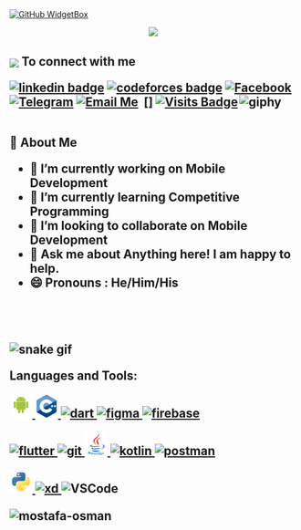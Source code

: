 
<a href="https://github.com/Mostafa-Osman">
  <img src="https://github-widgetbox.vercel.app/api/profile?username=Mostafa-Osman&theme=nautilus&data=followers,repositories,stars,commits" alt="GitHub WidgetBox">
</a>
<p align="center">
  <a align="center" href="https://github.com/DenverCoder1/readme-typing-svg"><img src="https://readme-typing-svg.herokuapp.com?&font=IBM+Plex+Sans&color=F72EE2&size=30&lines=Welcome+to+my+GitHub+Profile!;My+Name+Mostafa+Osman;I'm+From+Egypt;I'm+a+Mobile+Developer;" /></a>
  
  
</p>
<h2><img src="https://emojis.slackmojis.com/emojis/images/1579216111/7550/pikachu_wave.gif?1579216111" align="center"width="28" /> To connect with me 
<p align = "left">
  
[![linkedin badge](https://img.shields.io/badge/LinkedIn-0077B5?style=for-the-badge&logo=linkedin&logoColor=white)](https://linkedin.com/in/mostafa15)
[![codeforces badge](https://img.shields.io/badge/codeforces-0077B5?style=for-the-badge&logo=codeforces&logoColor=white)](https://codeforces.com/profile/mosman)
[![Facebook](https://img.shields.io/badge/Facebook-1877F2?style=for-the-badge&logo=facebook&logoColor=white)](https://fb.com/mostafaosman15)
[![Telegram](https://img.shields.io/badge/Telegram-2CA5E0?style=for-the-badge&logo=telegram&logoColor=white)](https://t.me/MostafaOsman225)
 <a href="mailto:mostafaosman225@gmail.com?subject=Hello%20Hadi"><img src="https://img.shields.io/badge/gmail-%23D14836.svg?&style=for-the-badge&logo=gmail&logoColor=white" alt="Email Me"/></a>&nbsp;
[<img align='right' src="https://i.ibb.co/nk9gvXz/xero-code.gif" width="20%" alt="giphy">]
[![Visits Badge](https://komarev.com/ghpvc/?username=mostafa-osman&label=Profile%20views&color=0e75b6&style=for-the-badge)](https://github.com/Mostafa-Osman)
<br/>
<br/>
<!-- <a target="_blank">
  <img align="right" height="250" width="400" alt="GIF" src="https://github.com/JayantGoel001/JayantGoel001/blob/master/GIF/image.gif">
</a> -->

 🙂 About Me  

- 🔭 I’m currently working on **Mobile Development**
- 🌱 I’m currently learning **Competitive Programming**
- 👯 I’m looking to collaborate on **Mobile Development**
- 💬 Ask me about Anything here! I am happy to help. 
- 😄 Pronouns : **He/Him/His**


<br/>
<br/>
 
![snake gif](https://user-images.githubusercontent.com/88105077/166116856-9251de7f-d2df-46fd-901b-5920e8047e52.svg)

<a align="left">Languages and Tools: </a>

<p align="left">
<a href="https://developer.android.com" target="_blank" rel="noreferrer"> <img src="https://raw.githubusercontent.com/devicons/devicon/master/icons/android/android-original-wordmark.svg" alt="android" width="40" height="40"/> </a><a href="https://www.w3schools.com/cpp/" target="_blank" rel="noreferrer"> <img src="https://raw.githubusercontent.com/devicons/devicon/master/icons/cplusplus/cplusplus-original.svg" alt="cplusplus" width="40" height="40"/> </a><a href="https://dart.dev" target="_blank" rel="noreferrer"> <img src="https://www.vectorlogo.zone/logos/dartlang/dartlang-icon.svg" alt="dart" width="40" height="40"/> </a> <a href="https://www.figma.com/" target="_blank" rel="noreferrer"> <img src="https://www.vectorlogo.zone/logos/figma/figma-icon.svg" alt="figma" width="40" height="40"/> </a><a href="https://firebase.google.com/" target="_blank" rel="noreferrer"> <img src="https://www.vectorlogo.zone/logos/firebase/firebase-icon.svg" alt="firebase" width="40" height="40"/> </a>
  
  
<a href="https://flutter.dev" target="_blank" rel="noreferrer"> <img src="https://www.vectorlogo.zone/logos/flutterio/flutterio-icon.svg" alt="flutter" width="40" height="40"/> </a><a href="https://git-scm.com/" target="_blank" rel="noreferrer"> <img src="https://www.vectorlogo.zone/logos/git-scm/git-scm-icon.svg" alt="git" width="40" height="40"/> </a><a href="https://www.java.com" target="_blank" rel="noreferrer"> <img src="https://raw.githubusercontent.com/devicons/devicon/master/icons/java/java-original.svg" alt="java" width="40" height="40"/> </a><a href="https://kotlinlang.org" target="_blank" rel="noreferrer"> <img src="https://www.vectorlogo.zone/logos/kotlinlang/kotlinlang-icon.svg" alt="kotlin" width="40" height="40"/> </a><a href="https://postman.com" target="_blank" rel="noreferrer"> <img src="https://www.vectorlogo.zone/logos/getpostman/getpostman-icon.svg" alt="postman" width="40" height="40"/> </a>
  
  
<a href="https://www.python.org" target="_blank" rel="noreferrer"> <img src="https://raw.githubusercontent.com/devicons/devicon/master/icons/python/python-original.svg" alt="python" width="40" height="40"/> </a> <a href="https://www.adobe.com/products/xd.html" target="_blank" rel="noreferrer"> <img src="https://cdn.worldvectorlogo.com/logos/adobe-xd.svg" alt="xd" width="40" height="40"/> </a>
![VSCode](https://img.icons8.com/color/30/visual-studio-code-2019.png)
</p






<p>
  <img align="center" src="https://github-readme-streak-stats.herokuapp.com/?user=mostafa-osman&theme=dark" alt="mostafa-osman" />
</p>


<!-- <p align="left"> <img src="https://komarev.com/ghpvc/?username=mostafa-osman&label=Profile%20views&color=0e75b6&style=flat" alt="mostafa-osman" /> </p>
 -->
 <!-- <h3 align="left">Connect with me:</h3>
<p align="left">
<a href="https://linkedin.com/in/mostafa15" target="blank"><img align="center" src="https://raw.githubusercontent.com/rahuldkjain/github-profile-readme-generator/master/src/images/icons/Social/linked-in-alt.svg" alt="www.fb.com/mostafaosman15/" height="30" width="40" /></a>
  <a href="https://codeforces.com/profile/mosman" target="blank"><img align="center" src="https://raw.githubusercontent.com/rahuldkjain/github-profile-readme-generator/master/src/images/icons/Social/codeforces.svg" alt="https://codeforces.com/profile/mosman" height="30" width="40" /></a>


</p> -->
 <!-- logo flutter -->
<!-- <p align="center">
<img src="https://user-images.githubusercontent.com/88105077/157883808-762a27a1-c1c5-447c-80a1-fb892f511393.png"/>
</p> -->
<!-- <p align="center"> <img src="https://raw.githubusercontent.com/trinib/trinib/output/github-contribution-grid-snake.svg" alt="mostafa-osman" /> </p>
 -->
 
 <!--   <a href="https://fb.com/mostafaosman15" target="blank"><img align="center" src="https://raw.githubusercontent.com/rahuldkjain/github-profile-readme-generator/master/src/images/icons/Social/facebook.svg" alt="www.fb.com/mostafaosman15/" height="30" width="40" /></a> -->
 
 <!-- <h1 align="center">Hi there👋, I'm Mostafa 😀</h1>
<h2 align="center">A passionate flutter developer from Egypt <img src="https://images.emojiterra.com/twitter/v14.0/512px/1f1ea-1f1ec.png"width=30/>
</h2> -->
